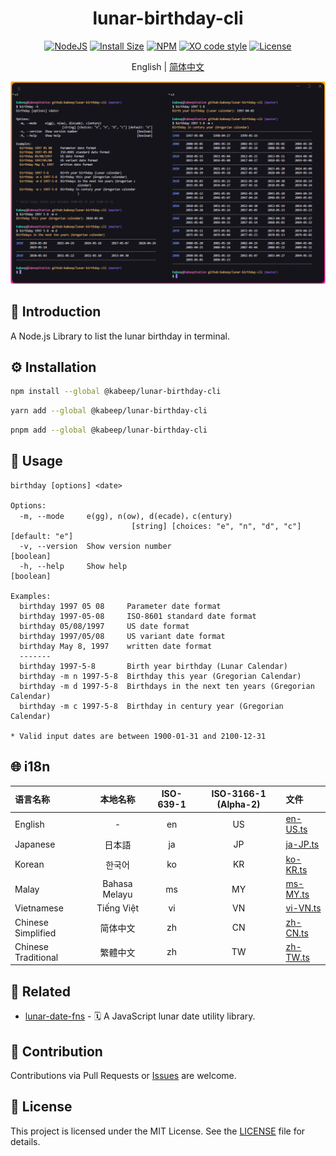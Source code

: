 <div align="center">

<h1>lunar-birthday-cli</h1>

[![NodeJS][node-image]][node-url]
[![Install Size][install-size-image]][install-size-url]
[![NPM][npm-image]][npm-url]
[![XO code style][xo-code-style-image]][xo-code-style-url]
[![License][license-image]][license-url]

English | [简体中文][zh-cn-url]

<img width="814" src="docs/images/usage.en-US.png" alt="usage-png">

</div>

## 📖 Introduction

A Node.js Library to list the lunar birthday in terminal.

## ⚙️ Installation

```bash
npm install --global @kabeep/lunar-birthday-cli
```

```bash
yarn add --global @kabeep/lunar-birthday-cli
```

```bash
pnpm add --global @kabeep/lunar-birthday-cli
```

## 🚀 Usage

```
birthday [options] <date>

Options:
  -m, --mode     e(gg), n(ow), d(ecade)，c(entury)
                           [string] [choices: "e", "n", "d", "c"] [default: "e"]
  -v, --version  Show version number                                   [boolean]
  -h, --help     Show help                                             [boolean]

Examples:
  birthday 1997 05 08     Parameter date format
  birthday 1997-05-08     ISO-8601 standard date format
  birthday 05/08/1997     US date format
  birthday 1997/05/08     US variant date format
  birthday May 8, 1997    written date format
  -------
  birthday 1997-5-8       Birth year birthday (Lunar Calendar)
  birthday -m n 1997-5-8  Birthday this year (Gregorian Calendar)
  birthday -m d 1997-5-8  Birthdays in the next ten years (Gregorian Calendar)
  birthday -m c 1997-5-8  Birthday in century year (Gregorian Calendar)

* Valid input dates are between 1900-01-31 and 2100-12-31
```

## 🌐 i18n

| 语言名称                |     本地名称      | ISO-639-1 | ISO-3166-1 (Alpha-2) | 文件                           |
|:--------------------|:-------------:|:---------:|:--------------------:|:-----------------------------|
| English             |       -       |    en     |          US          | [en-US.ts][locale-en-us-url] |
| Japanese            |      日本語      |    ja     |          JP          | [ja-JP.ts][locale-ja-jp-url] |
| Korean              |      한국어      |    ko     |          KR          | [ko-KR.ts][locale-ko-kr-url] |
| Malay               | Bahasa Melayu |    ms     |          MY          | [ms-MY.ts][locale-ms-my-url] |
| Vietnamese          |  Tiếng Việt   |    vi     |          VN          | [vi-VN.ts][locale-vi-vn-url] |
| Chinese Simplified  |     简体中文      |    zh     |          CN          | [zh-CN.ts][locale-zh-cn-url] |
| Chinese Traditional |     繁體中文      |    zh     |          TW          | [zh-TW.ts][locale-zh-tw-url] |

## 🔗 Related

- [lunar-date-fns][lunar-date-fns-url] - 🗓️ A JavaScript lunar date utility library.

## 🤝 Contribution

Contributions via Pull Requests or [Issues][issues-url] are welcome.

## 📄 License

This project is licensed under the MIT License. See the [LICENSE][license-url] file for details.


[node-image]: https://img.shields.io/node/v/%40kabeep%2Flunar-birthday-cli?color=lightseagreen
[node-url]: https://nodejs.org/

[npm-image]: https://img.shields.io/npm/d18m/%40kabeep%2Flunar-birthday-cli?color=cornflowerblue
[npm-url]: https://www.npmjs.com/package/@kabeep/lunar-birthday-cli

[install-size-image]: https://packagephobia.com/badge?p=@kabeep/lunar-birthday-cli
[install-size-url]: https://packagephobia.com/result?p=@kabeep/lunar-birthday-cli

[xo-code-style-image]: https://shields.io/badge/code_style-5ed9c7?logo=xo&labelColor=gray&logoSize=auto&logoWidth=20
[xo-code-style-url]: https://github.com/xojs/xo

[license-image]: https://img.shields.io/github/license/kabeep/lunar-birthday-cli?color=slateblue
[license-url]: LICENSE

[en-us-url]: README.md
[zh-cn-url]: README.zh-CN.md

[locale-en-us-url]: src/locale/en-US.ts
[locale-ja-jp-url]: src/locale/ja-JP.ts
[locale-ko-kr-url]: src/locale/ko-KR.ts
[locale-ms-my-url]: src/locale/ms-MY.ts
[locale-vi-vn-url]: src/locale/vi-VN.ts
[locale-zh-cn-url]: src/locale/zh-CN.ts
[locale-zh-tw-url]: src/locale/zh-TW.ts

[lunar-date-fns-url]: https://github.com/kabeep/lunar-date-fns

[issues-url]: https://github.com/kabeep/lunar-birthday-cli/issues
